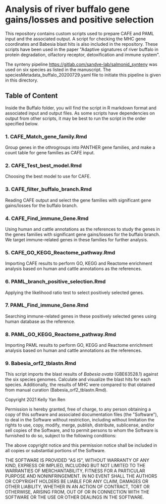 # Analysis of river buffalo gene gains/losses and positive selection
This repository contains custom scripts used to prepare CAFE and PAML input and the associated output. 
A script for checking the MHC gene coordinates and Babesia blast hits is also included in the repository.
These scripts have been used in the paper "Adaptive signatures of river buffalo in protein degradation, olfactory receptor, detoxification and immune system". 

The synteny pipeline <https://gitlab.com/sandve-lab/salmonid_synteny> was used on six species as listed in the manuscript. The speciesMetadata_buffalo_20200729.yaml file to initiate this pipeline is given in this directory. 

## Table of Content
Inside the Buffalo folder, you will find the script in R markdown format and associated input and output files. As some scripts have dependencies on output from other scripts, it may be best to run the script in the order specified below.
### 1. CAFE_Match_gene_family.Rmd
  Group genes in the othrogroups into PANTHER gene families, and make a count table for gene families as CAFE input.
### 2. CAFE_Test_best_model.Rmd
  Choosing the best model to use for CAFE. 
### 3. CAFE_filter_buffalo_branch.Rmd
  Reading CAFE output and select the gene families with significant gene gains/losses for the buffalo branch.
### 4. CAFE_Find_immune_Gene.Rmd
  Using human and cattle annotations as the references to study the genes in the genes families with significant gene gains/losses for the buffalo branch. We target immune-related genes in these families for further analysis.
### 5. CAFE_GO_KEGG_Reactome_pathway.Rmd
  Importing CAFE results to perform GO, KEGG and Reactome enrichment analysis based on human and cattle annotations as the references.
### 6. PAML_branch_positive_selection.Rmd
  Applying the likelihood ratio test to select positively selected genes.
### 7. PAML_Find_immune_Gene.Rmd
  Searching immune-related genes in these positively selected genes using human database as the reference.
### 8. PAML_GO_KEGG_Reactome_pathway.Rmd
  Importing PAML results to perform GO, KEGG and Reactome enrichment analysis based on human and cattle annotations as the references.
### 9. Babesia_orf2_tblastn.Rmd 
  This script imports the blast results of _Babesia ovata_ (GBE63528.1) against the six species genomes.
  Calculate and visualize the blast hits for each species.
  Additionally, the results of MHC were compared to that obtained from manual curation (Babesia_orf2_tblastn.Rmd). 


Copyright 2021 Kelly Yan Ren

Permission is hereby granted, free of charge, to any person obtaining a copy of this software and associated documentation files (the "Software"), to deal in the Software without restriction, including without limitation the rights to use, copy, modify, merge, publish, distribute, sublicense, and/or sell copies of the Software, and to permit persons to whom the Software is furnished to do so, subject to the following conditions:

The above copyright notice and this permission notice shall be included in all copies or substantial portions of the Software.

THE SOFTWARE IS PROVIDED "AS IS", WITHOUT WARRANTY OF ANY KIND, EXPRESS OR IMPLIED, INCLUDING BUT NOT LIMITED TO THE WARRANTIES OF MERCHANTABILITY, FITNESS FOR A PARTICULAR PURPOSE AND NONINFRINGEMENT. IN NO EVENT SHALL THE AUTHORS OR COPYRIGHT HOLDERS BE LIABLE FOR ANY CLAIM, DAMAGES OR OTHER LIABILITY, WHETHER IN AN ACTION OF CONTRACT, TORT OR OTHERWISE, ARISING FROM, OUT OF OR IN CONNECTION WITH THE SOFTWARE OR THE USE OR OTHER DEALINGS IN THE SOFTWARE.
